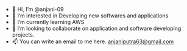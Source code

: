 - 👋 Hi, I’m @anjani-09
- 👀 I’m interested in Developing new softwares and applications
- 🌱 I’m currently learning AWS 
- 💞️ I’m looking to collaborate on application and software developing projects.
- 📫 You can write an email to me here. anjaniputra63@gmail.com

<!---
anjani-09/anjani-09 is a ✨ special ✨ repository because its `README.md` (this file) appears on your GitHub profile.
You can click the Preview link to take a look at your changes.
--->

